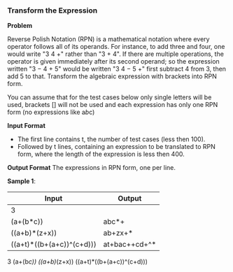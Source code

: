 ### Transform the Expression
**Problem**

Reverse Polish Notation (RPN) is a mathematical notation where every operator follows all of its operands. For instance, to add three and four, one would write "3 4 +" rather than "3 + 4". If there are multiple operations, the operator is given immediately after its second operand; so the expression written "3 − 4 + 5" would be written "3 4 − 5 +" first subtract 4 from 3, then add 5 to that.
Transform the algebraic expression with brackets into RPN form.

You can assume that for the test cases below only single letters will be used, brackets [] will not be used and each expression has only one RPN form (no expressions like a*b*c)

**Input Format**
* The first line contains t, the number of test cases (less then 100).
* Followed by t lines, containing an expression to be translated to RPN form, where the length of the expression is less then 400.

**Output Format**
The expressions in RPN form, one per line.

**Sample 1**:

| Input                         | Output        | 
| ---                           | ---           |
| 3                             |               |
| (a+(b*c))                     | abc*+         |
| ((a+b)*(z+x))                 | ab+zx+*       |
| ((a+t)*((b+(a+c))^(c+d)))     | at+bac++cd+^* |

3 
(a+(b*c)) 
((a+b)*(z+x))
((a+t)*((b+(a+c))^(c+d)))


